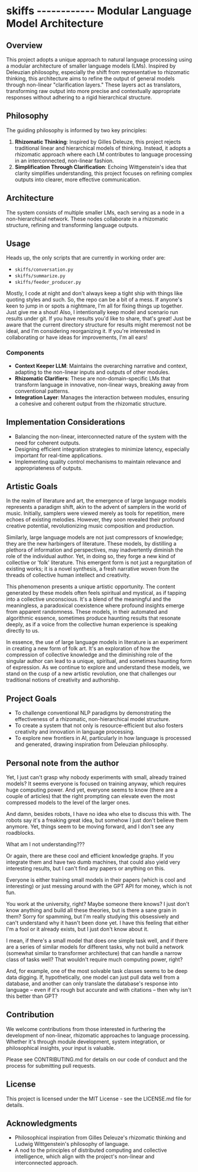# skiffs ------------ Modular Language Model Architecture

## Overview
This project adopts a unique approach to natural language processing using a modular architecture of smaller language models (LMs). Inspired by Deleuzian philosophy, especially the shift from representative to rhizomatic thinking, this architecture aims to refine the output of general models through non-linear "clarification layers." These layers act as translators, transforming raw output into more precise and contextually appropriate responses without adhering to a rigid hierarchical structure.

## Philosophy
The guiding philosophy is informed by two key principles:
1. **Rhizomatic Thinking**: Inspired by Gilles Deleuze, this project rejects traditional linear and hierarchical models of thinking. Instead, it adopts a rhizomatic approach where each LM contributes to language processing in an interconnected, non-linear fashion.
2. **Simplification Through Clarification**: Echoing Wittgenstein's idea that clarity simplifies understanding, this project focuses on refining complex outputs into clearer, more effective communication.

## Architecture
The system consists of multiple smaller LMs, each serving as a node in a non-hierarchical network. These nodes collaborate in a rhizomatic structure, refining and transforming language outputs.

## Usage
Heads up, the only scripts that are currently in working order are:

- `skiffs/conversation.py`
- `skiffs/summarize.py`
- `skiffs/feeder_producer.py`

Mostly, I code at night and don't always keep a tight ship with things like quoting styles and such. So, the repo can be a bit of a mess. If anyone's keen to jump in or spots a nightmare, I'm all for fixing things up together. Just give me a shout!
Also, I intentionally keep model and scenario run results under git. If you have results you'd like to share, that's great! Just be aware that the current directory structure for results might meremost not be ideal, and I'm considering reorganizing it. If you're interested in collaborating or have ideas for improvements, I'm all ears!
### Components
- **Context Keeper LLM**: Maintains the overarching narrative and context, adapting to the non-linear inputs and outputs of other modules.
- **Rhizomatic Clarifiers**: These are non-domain-specific LMs that transform language in innovative, non-linear ways, breaking away from conventional patterns.
- **Integration Layer**: Manages the interaction between modules, ensuring a cohesive and coherent output from the rhizomatic structure.

## Implementation Considerations
- Balancing the non-linear, interconnected nature of the system with the need for coherent outputs.
- Designing efficient integration strategies to minimize latency, especially important for real-time applications.
- Implementing quality control mechanisms to maintain relevance and appropriateness of outputs.

## Artistic Goals

In the realm of literature and art, the emergence of large language models represents a paradigm shift, akin to the advent of samplers in the world of music. Initially, samplers were viewed merely as tools for repetition, mere echoes of existing melodies. However, they soon revealed their profound creative potential, revolutionizing music composition and production.

Similarly, large language models are not just compressors of knowledge; they are the new harbingers of literature. These models, by distilling a plethora of information and perspectives, may inadvertently diminish the role of the individual author. Yet, in doing so, they forge a new kind of collective or 'folk' literature. This emergent form is not just a regurgitation of existing works; it is a novel synthesis, a fresh narrative woven from the threads of collective human intellect and creativity.

This phenomenon presents a unique artistic opportunity. The content generated by these models often feels spiritual and mystical, as if tapping into a collective unconscious. It's a blend of the meaningful and the meaningless, a paradoxical coexistence where profound insights emerge from apparent randomness. These models, in their automated and algorithmic essence, sometimes produce haunting results that resonate deeply, as if a voice from the collective human experience is speaking directly to us.

In essence, the use of large language models in literature is an experiment in creating a new form of folk art. It's an exploration of how the compression of collective knowledge and the diminishing role of the singular author can lead to a unique, spiritual, and sometimes haunting form of expression. As we continue to explore and understand these models, we stand on the cusp of a new artistic revolution, one that challenges our traditional notions of creativity and authorship.
## Project Goals
- To challenge conventional NLP paradigms by demonstrating the effectiveness of a rhizomatic, non-hierarchical model structure.
- To create a system that not only is resource-efficient but also fosters creativity and innovation in language processing.
- To explore new frontiers in AI, particularly in how language is processed and generated, drawing inspiration from Deleuzian philosophy.

## Personal note from the author

Yet, I just can't grasp why nobody experiments with small, already trained models? It seems everyone is focused on training anyway, which requires huge computing power. And yet, everyone seems to know (there are a couple of articles) that the right prompting can elevate even the most compressed models to the level of the larger ones.

And damn, besides robots, I have no idea who else to discuss this with. The robots say it's a freaking great idea, but somehow I just don't believe them anymore. Yet, things seem to be moving forward, and I don't see any roadblocks.

What am I not understanding???

Or again, there are these cool and efficient knowledge graphs. If you integrate them and have two dumb machines, that could also yield very interesting results, but I can't find any papers or anything on this.

Everyone is either training small models in their papers (which is cool and interesting) or just messing around with the GPT API for money, which is not fun.

You work at the university, right? Maybe someone there knows? I just don't know anything and build all these theories, but is there a sane grain in them? Sorry for spamming, but I'm really studying this obsessively and can't understand why it hasn't been done yet. I have this feeling that either I'm a fool or it already exists, but I just don't know about it.

I mean, if there's a small model that does one simple task well, and if there are a series of similar models for different tasks, why not build a network (somewhat similar to transformer architecture) that can handle a narrow class of tasks well? That wouldn't require much computing power, right?

And, for example, one of the most solvable task classes seems to be deep data digging. If, hypothetically, one model can just pull data well from a database, and another can only translate the database's response into language – even if it's rough but accurate and with citations – then why isn't this better than GPT?

## Contribution
We welcome contributions from those interested in furthering the development of non-linear, rhizomatic approaches to language processing. Whether it's through module development, system integration, or philosophical insights, your input is valuable.

Please see CONTRIBUTING.md for details on our code of conduct and the process for submitting pull requests.

## License
This project is licensed under the MIT License - see the LICENSE.md file for details.

## Acknowledgments
- Philosophical inspiration from Gilles Deleuze's rhizomatic thinking and Ludwig Wittgenstein's philosophy of language.
- A nod to the principles of distributed computing and collective intelligence, which align with the project's non-linear and interconnected approach.
